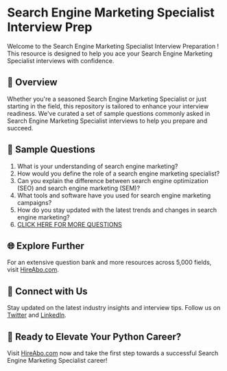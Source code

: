 # Search Engine Marketing Specialist Interview Prep

Welcome to the Search Engine Marketing Specialist Interview Preparation ! This resource is designed to help you ace your Search Engine Marketing Specialist interviews with confidence.

## 🚀 Overview

Whether you're a seasoned Search Engine Marketing Specialist or just starting in the field, this repository is tailored to enhance your interview readiness. We've curated a set of sample questions commonly asked in Search Engine Marketing Specialist interviews to help you prepare and succeed.

## 📝 Sample Questions

1. What is your understanding of search engine marketing?
2. How would you define the role of a search engine marketing specialist?
3. Can you explain the difference between search engine optimization (SEO) and search engine marketing (SEM)?
4. What tools and software have you used for search engine marketing campaigns?
5. How do you stay updated with the latest trends and changes in search engine marketing?
6. [CLICK HERE FOR MORE QUESTIONS](https://hireabo.com/job/8_3_23/Search%20Engine%20Marketing%20Specialist)

## 🌐 Explore Further

For an extensive question bank and more resources across 5,000 fields, visit [HireAbo.com](https://www.hireabo.com).

## 📱 Connect with Us

Stay updated on the latest industry insights and interview tips. Follow us on [Twitter](https://twitter.com/hireabo) and [LinkedIn](https://www.linkedin.com/in/hire-abo-3609972a8/).

## 🚀 Ready to Elevate Your Python Career?

Visit [HireAbo.com](https://www.hireabo.com) now and take the first step towards a successful Search Engine Marketing Specialist career!